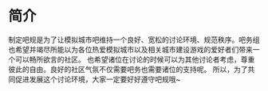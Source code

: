 # 简介
制定吧规是为了让模拟城市吧维持一个良好、宽松的讨论环境、规范秩序。吧务组也希望并竭尽所能以为各位热爱模拟城市以及相关城市建设游戏的爱好者们带来一个可以畅所欲言的社区。
也希望诸位在讨论的时候可以为其他讨论者考虑，尊重彼此的自由。良好的社区气氛不仅需要吧务也需要诸位的支持呢。
所以，为了共同促进发展这个讨论环境，大家一定要好好遵守吧规哦~